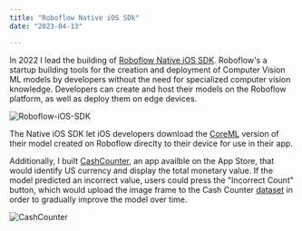 ```yaml
---
title: "Roboflow Native iOS SDk"
date: "2023-04-13"

---
```


In 2022 I lead the building of [Roboflow Native iOS SDK](https://blog.roboflow.com/roboflow-ios-sdk/). Roboflow's a startup building tools for the creation and deployment of Computer Vision ML models by developers without the need for specialized computer vision knowledge. Developers can create and host their models on the Roboflow platform, as well as deploy them on edge devices. 

![Roboflow-iOS-SDK](/post_assets/roboflow/roboflow_ios_sdk.png)

The Native iOS SDK let iOS developers download the [CoreML](https://blog.roboflow.com/what-is-coreml/) version of their model created on Roboflow direclty to their device for use in their app. 

Additionally, I built [CashCounter](https://apps.apple.com/app/roboflow-cash-counter/id1633812788), an app availble on the App Store, that would identify US currency and display the total monetary value. If the model predicted an incorrect value, users could press the "Incorrect Count" button, which would upload the image frame to the Cash Counter [dataset](https://universe.roboflow.com/alex-hyams-cosqx/cash-counter) in order to gradually improve the model over time. 

![CashCounter](/post_assets/roboflow/CashCounter.png)


